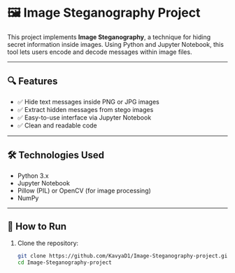 # 🖼️ Image Steganography Project

This project implements **Image Steganography**, a technique for hiding secret information inside images. Using Python and Jupyter Notebook, this tool lets users encode and decode messages within image files.

---

## 🔍 Features

- ✅ Hide text messages inside PNG or JPG images
- ✅ Extract hidden messages from stego images
- ✅ Easy-to-use interface via Jupyter Notebook
- ✅ Clean and readable code

---

## 🛠️ Technologies Used

- Python 3.x
- Jupyter Notebook
- Pillow (PIL) or OpenCV (for image processing)
- NumPy

---

## 🚀 How to Run

1. Clone the repository:
   ```bash
   git clone https://github.com/KavyaD1/Image-Steganography-project.git
   cd Image-Steganography-project
